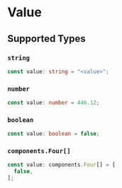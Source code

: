 # Value


## Supported Types

### `string`

```typescript
const value: string = "<value>";
```

### `number`

```typescript
const value: number = 446.12;
```

### `boolean`

```typescript
const value: boolean = false;
```

### `components.Four[]`

```typescript
const value: components.Four[] = [
  false,
];
```

